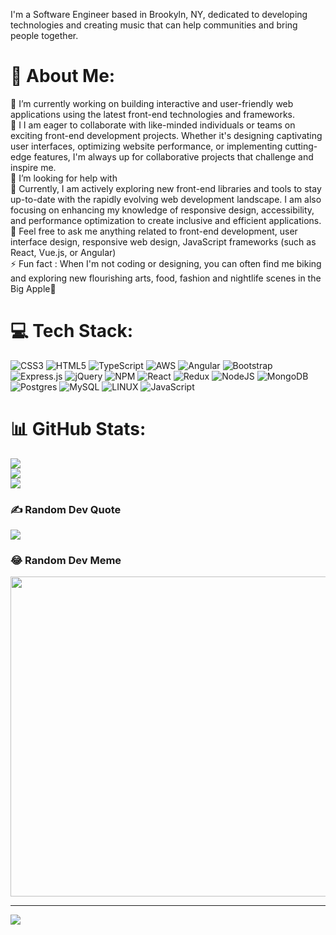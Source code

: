 I'm a Software Engineer based in Brookyln, NY, dedicated to developing technologies and creating music that can help communities and bring people together.

# 💫 About Me:
🔭 I’m currently working on building interactive and user-friendly web applications using the latest front-end technologies and frameworks. <br>👯 I I am eager to collaborate with like-minded individuals or teams on exciting front-end development projects. Whether it's designing captivating user interfaces, optimizing website performance, or implementing cutting-edge features, I'm always up for collaborative projects that challenge and inspire me.<br>🤝 I’m looking for help with<br>🌱 Currently, I am actively exploring new front-end libraries and tools to stay up-to-date with the rapidly evolving web development landscape. I am also focusing on enhancing my knowledge of responsive design, accessibility, and performance optimization to create inclusive and efficient applications.<br>💬 Feel free to ask me anything related to front-end development, user interface design, responsive web design, JavaScript frameworks (such as React, Vue.js, or Angular)<br>⚡ Fun fact : When I'm not coding or designing, you can often find me biking and exploring new flourishing arts, food, fashion and nightlife scenes in the Big Apple🗽 


# 💻 Tech Stack:
![CSS3](https://img.shields.io/badge/css3-%231572B6.svg?style=for-the-badge&logo=css3&logoColor=white) ![HTML5](https://img.shields.io/badge/html5-%23E34F26.svg?style=for-the-badge&logo=html5&logoColor=white) ![TypeScript](https://img.shields.io/badge/typescript-%23007ACC.svg?style=for-the-badge&logo=typescript&logoColor=white) ![AWS](https://img.shields.io/badge/AWS-%23FF9900.svg?style=for-the-badge&logo=amazon-aws&logoColor=white) ![Angular](https://img.shields.io/badge/angular-%23DD0031.svg?style=for-the-badge&logo=angular&logoColor=white) ![Bootstrap](https://img.shields.io/badge/bootstrap-%23563D7C.svg?style=for-the-badge&logo=bootstrap&logoColor=white) ![Express.js](https://img.shields.io/badge/express.js-%23404d59.svg?style=for-the-badge&logo=express&logoColor=%2361DAFB) ![jQuery](https://img.shields.io/badge/jquery-%230769AD.svg?style=for-the-badge&logo=jquery&logoColor=white) ![NPM](https://img.shields.io/badge/NPM-%23000000.svg?style=for-the-badge&logo=npm&logoColor=white) ![React](https://img.shields.io/badge/react-%2320232a.svg?style=for-the-badge&logo=react&logoColor=%2361DAFB) ![Redux](https://img.shields.io/badge/redux-%23593d88.svg?style=for-the-badge&logo=redux&logoColor=white) ![NodeJS](https://img.shields.io/badge/node.js-6DA55F?style=for-the-badge&logo=node.js&logoColor=white) ![MongoDB](https://img.shields.io/badge/MongoDB-%234ea94b.svg?style=for-the-badge&logo=mongodb&logoColor=white) ![Postgres](https://img.shields.io/badge/postgres-%23316192.svg?style=for-the-badge&logo=postgresql&logoColor=white) ![MySQL](https://img.shields.io/badge/mysql-%2300f.svg?style=for-the-badge&logo=mysql&logoColor=white) ![LINUX](https://img.shields.io/badge/Linux-FCC624?style=for-the-badge&logo=linux&logoColor=black) ![JavaScript](https://img.shields.io/badge/javascript-%23323330.svg?style=for-the-badge&logo=javascript&logoColor=%23F7DF1E)
# 📊 GitHub Stats:
![](https://github-readme-stats.vercel.app/api?username=treyjaded&theme=dark&hide_border=false&include_all_commits=false&count_private=false)<br/>
![](https://github-readme-streak-stats.herokuapp.com/?user=treyjaded&theme=dark&hide_border=false)<br/>
![](https://github-readme-stats.vercel.app/api/top-langs/?username=treyjaded&theme=dark&hide_border=false&include_all_commits=false&count_private=false&layout=compact)

### ✍️ Random Dev Quote
![](https://quotes-github-readme.vercel.app/api?type=horizontal&theme=radical)

### 😂 Random Dev Meme
<img src="https://rm.up.railway.app/" width="512px"/>

---
[![](https://visitcount.itsvg.in/api?id=treyjaded&icon=0&color=0)](https://visitcount.itsvg.in)

<!-- Proudly created with GPRM ( https://gprm.itsvg.in ) -->
